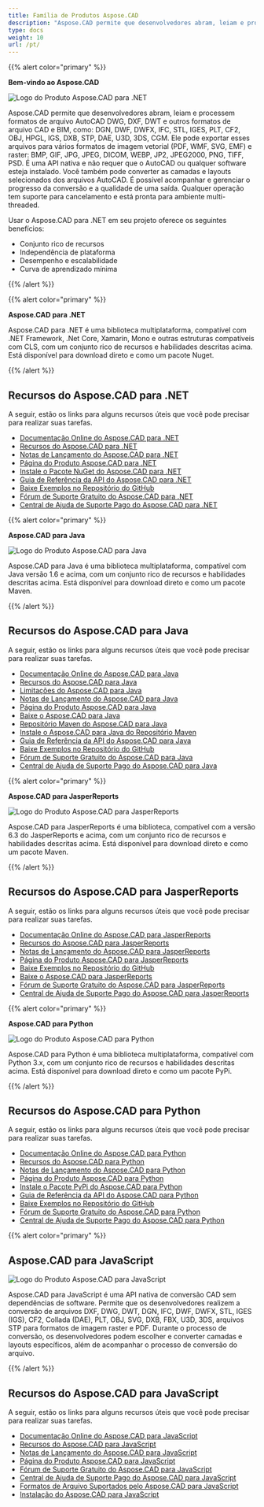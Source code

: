 ```yaml
---
title: Família de Produtos Aspose.CAD
description: "Aspose.CAD permite que desenvolvedores abram, leiam e processem formatos de arquivo AutoCAD DWG, DXF, DWT e outros formatos de arquivo CAD e BIM, como: DGN, DWF, DWFX, IFC, STL, IGES, PLT, CF2, OBJ, HPGL, IGS, DXB, STP, DAE, U3D, 3DS, CGM"
type: docs
weight: 10
url: /pt/
---
```


{{% alert color="primary" %}}

**Bem-vindo ao Aspose.CAD**

![Logo do Produto Aspose.CAD para .NET](/_assets/home_1.png)

Aspose.CAD permite que desenvolvedores abram, leiam e processem formatos de arquivo AutoCAD DWG, DXF, DWT e outros formatos de arquivo CAD e BIM, como: DGN, DWF, DWFX, IFC, STL, IGES, PLT, CF2, OBJ, HPGL, IGS, DXB, STP, DAE, U3D, 3DS, CGM. Ele pode exportar esses arquivos para vários formatos de imagem vetorial (PDF, WMF, SVG, EMF) e raster: BMP, GIF, JPG, JPEG, DICOM, WEBP, JP2, JPEG2000, PNG, TIFF, PSD. É uma API nativa e não requer que o AutoCAD ou qualquer software esteja instalado. Você também pode converter as camadas e layouts selecionados dos arquivos AutoCAD.
É possível acompanhar e gerenciar o progresso da conversão e a qualidade de uma saída. Qualquer operação tem suporte para cancelamento e está pronta para ambiente multi-threaded.

Usar o Aspose.CAD para .NET em seu projeto oferece os seguintes benefícios:

- Conjunto rico de recursos
- Independência de plataforma
- Desempenho e escalabilidade
- Curva de aprendizado mínima

{{% /alert %}}

{{% alert color="primary" %}}

**Aspose.CAD para .NET**

Aspose.CAD para .NET é uma biblioteca multiplataforma, compatível com .NET Framework, .Net Core, Xamarin, Mono e outras estruturas compatíveis com CLS, com um conjunto rico de recursos e habilidades descritas acima. Está disponível para download direto e como um pacote Nuget.

{{% /alert %}}

## **Recursos do Aspose.CAD para .NET**

A seguir, estão os links para alguns recursos úteis que você pode precisar para realizar suas tarefas.

- [Documentação Online do Aspose.CAD para .NET](/pt/cad/net/)
- [Recursos do Aspose.CAD para .NET](/pt/cad/net/product-overview/#advanced-api-features)
- [Notas de Lançamento do Aspose.CAD para .NET](https://releases.aspose.com/cad/net/release-notes/)
- [Página do Produto Aspose.CAD para .NET](https://products.aspose.com/cad/net/)
- [Instale o Pacote NuGet do Aspose.CAD para .NET](https://www.nuget.org/packages/Aspose.CAD/)
- [Guia de Referência da API do Aspose.CAD para .NET](https://reference.aspose.com/cad/net)
- [Baixe Exemplos no Repositório do GitHub](https://github.com/aspose-cad/Aspose.CAD-for-.NET)
- [Fórum de Suporte Gratuito do Aspose.CAD para .NET](https://forum.aspose.com/c/cad/19)
- [Central de Ajuda de Suporte Pago do Aspose.CAD para .NET](https://helpdesk.aspose.com/)

{{% alert color="primary" %}}

**Aspose.CAD para Java**

![Logo do Produto Aspose.CAD para Java](/_assets/home_2.png)

Aspose.CAD para Java é uma biblioteca multiplataforma, compatível com Java versão 1.6 e acima, com um conjunto rico de recursos e habilidades descritas acima. Está disponível para download direto e como um pacote Maven.

{{% /alert %}}

## **Recursos do Aspose.CAD para Java**

A seguir, estão os links para alguns recursos úteis que você pode precisar para realizar suas tarefas.

- [Documentação Online do Aspose.CAD para Java](/pt/cad/java/)
- [Recursos do Aspose.CAD para Java](/pt/cad/java/product-overview/#advanced-api-features)
- [Limitações do Aspose.CAD para Java](/pt/cad/java/product-overview/#not-yet-supported)
- [Notas de Lançamento do Aspose.CAD para Java](https://releases.aspose.com/cad/java/release-notes/)
- [Página do Produto Aspose.CAD para Java](https://products.aspose.com/cad/java/)
- [Baixe o Aspose.CAD para Java](https://releases.aspose.com/cad/java/)
- [Repositório Maven do Aspose.CAD para Java](https://releases.aspose.com/java/repo/com/aspose/aspose-cad/)
- [Instale o Aspose.CAD para Java do Repositório Maven](/pt/cad/java/installation/)
- [Guia de Referência da API do Aspose.CAD para Java](https://reference.aspose.com/cad/java)
- [Baixe Exemplos no Repositório do GitHub](https://github.com/aspose-cad/Aspose.CAD-for-Java)
- [Fórum de Suporte Gratuito do Aspose.CAD para Java](https://forum.aspose.com/c/cad/19)
- [Central de Ajuda de Suporte Pago do Aspose.CAD para Java](https://helpdesk.aspose.com/)

{{% alert color="primary" %}}

**Aspose.CAD para JasperReports**

![Logo do Produto Aspose.CAD para JasperReports](/_assets/home_3.png)

Aspose.CAD para JasperReports é uma biblioteca, compatível com a versão 6.3 do JasperReports e acima, com um conjunto rico de recursos e habilidades descritas acima. Está disponível para download direto e como um pacote Maven.

{{% /alert %}}

## **Recursos do Aspose.CAD para JasperReports**

A seguir, estão os links para alguns recursos úteis que você pode precisar para realizar suas tarefas.

- [Documentação Online do Aspose.CAD para JasperReports](/pt/cad/jasperreports/)
- [Recursos do Aspose.CAD para JasperReports](/pt/cad/jasperreports/features-overview/)
- [Notas de Lançamento do Aspose.CAD para JasperReports](https://releases.aspose.com/cad/jasperreports/release-notes/)
- [Página do Produto Aspose.CAD para JasperReports](https://products.aspose.com/cad/jasperreports/)
- [Baixe Exemplos no Repositório do GitHub](https://github.com/aspose-cad/Aspose.CAD-for-JasperReports)
- [Baixe o Aspose.CAD para JasperReports](https://downloads.aspose.com/cad/jasperreports)
- [Fórum de Suporte Gratuito do Aspose.CAD para JasperReports](https://forum.aspose.com/c/cad/19)
- [Central de Ajuda de Suporte Pago do Aspose.CAD para JasperReports](https://helpdesk.aspose.com/)

{{% alert color="primary" %}}

**Aspose.CAD para Python**

![Logo do Produto Aspose.CAD para Python](/_assets/home_4.png)

Aspose.CAD para Python é uma biblioteca multiplataforma, compatível com Python 3.x, com um conjunto rico de recursos e habilidades descritas acima. Está disponível para download direto e como um pacote PyPi.

{{% /alert %}}

## **Recursos do Aspose.CAD para Python**

A seguir, estão os links para alguns recursos úteis que você pode precisar para realizar suas tarefas.

- [Documentação Online do Aspose.CAD para Python](/pt/cad/python-net/)
- [Recursos do Aspose.CAD para Python](/pt/cad/python-net/product-overview/#advanced-api-features)
- [Notas de Lançamento do Aspose.CAD para Python](https://releases.aspose.com/cad/python-net/release-notes/)
- [Página do Produto Aspose.CAD para Python](https://products.aspose.com/cad/python-net/)
- [Instale o Pacote PyPi do Aspose.CAD para Python](https://pypi.org/project/aspose-cad/)
- [Guia de Referência da API do Aspose.CAD para Python](https://reference.aspose.com/cad/python-net)
- [Baixe Exemplos no Repositório do GitHub](https://github.com/aspose-cad/Aspose.CAD-for-Python)
- [Fórum de Suporte Gratuito do Aspose.CAD para Python](https://forum.aspose.com/c/cad/19)
- [Central de Ajuda de Suporte Pago do Aspose.CAD para Python](https://helpdesk.aspose.com/)

{{% alert color="primary" %}}

## **Aspose.CAD para JavaScript**

![Logo do Produto Aspose.CAD para JavaScript](/_assets/home_5.png)

Aspose.CAD para JavaScript é uma API nativa de conversão CAD sem dependências de software. Permite que os desenvolvedores realizem a conversão de arquivos DXF, DWG, DWT, DGN, IFC, DWF, DWFX, STL, IGES (IGS), CF2, Collada (DAE), PLT, OBJ, SVG, DXB, FBX, U3D, 3DS, arquivos STP para formatos de imagem raster e PDF.
Durante o processo de conversão, os desenvolvedores podem escolher e converter camadas e layouts específicos, além de acompanhar o processo de conversão do arquivo.

{{% /alert %}}

## **Recursos do Aspose.CAD para JavaScript**

A seguir, estão os links para alguns recursos úteis que você pode precisar para realizar suas tarefas.

- [Documentação Online do Aspose.CAD para JavaScript](/pt/cad/javascript-net/)
- [Recursos do Aspose.CAD para JavaScript](/pt/cad/javascript-net/features/)
- [Notas de Lançamento do Aspose.CAD para JavaScript](https://releases.aspose.com/cad/javascript-net/release-notes/)
- [Página do Produto Aspose.CAD para JavaScript](https://products.aspose.com/cad/javascript-net/)
- [Fórum de Suporte Gratuito do Aspose.CAD para JavaScript](https://forum.aspose.com/c/cad/19)
- [Central de Ajuda de Suporte Pago do Aspose.CAD para JavaScript](https://helpdesk.aspose.com/)
- [Formatos de Arquivo Suportados pelo Aspose.CAD para JavaScript](/pt/cad/javascript-net/supported-file-formats/)
- [Instalação do Aspose.CAD para JavaScript](/pt/cad/javascript-net/installation/)

